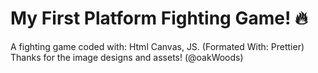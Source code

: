 # My First Platform Fighting Game! 🔥
A fighting game coded with: Html Canvas, JS. (Formated With: Prettier)
Thanks for the image designs and assets! (@oakWoods)
